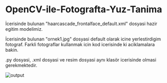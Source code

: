 # OpenCV-ile-Fotografta-Yuz-Tanima


İcerisinde bulunan "haarcascade_frontalface_default.xml" dosyasi hazir egitim modelimiz. 

İcerisinde bulunan "ornek1.jpg" dosyasi default olarak icine yerlestirdigim fotograf. Farkli fotograflar kullanmak icin kod icerisinde ki aciklamalara bakin.

.py dosyasi, .xml dosyasi ve resim dosyasi aynı klasör icerisinde olmasi gerekmektedir.



![output](https://user-images.githubusercontent.com/91431291/199660966-c1a72463-a25f-496d-aa33-478fc891f187.png)
